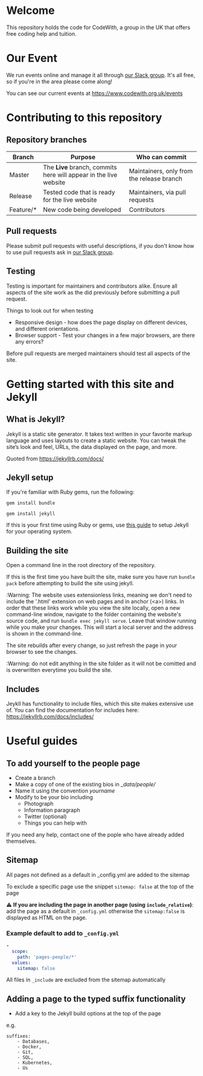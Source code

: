 # Welcome
This repository holds the code for CodeWith, a group in the UK that offers free coding help and tuition.

# Our Event
We run events online and manage it all through 
[our Slack group](https://www.codewith.org.uk/contact).
It's all free, so if you're in the area please come along!

You can see our current events at https://www.codewith.org.uk/events

# Contributing to this repository
## Repository branches

Branch | Purpose | Who can commit
------------ | ------------- | ---------------
Master | The **Live** branch, commits here will appear in the live website | Maintainers, only from the release branch
Release | Tested code that is ready for the live website | Maintainers, via pull requests
Feature/* | New code being developed | Contributors 

## Pull requests

Please submit pull requests with useful descriptions, if you don't know how to use pull requests ask in [our Slack group](https://www.codewith.org.uk/contact).


## Testing 

Testing is important for maintainers and contributors alike. Ensure all aspects of the site work as the did previously before submitting a pull request. 

Things to look out for when testing

* Responsive design - how does the page display on different devices, and different orientations.
* Browser support - Test your changes in a few major browsers, are there any errors?

Before pull requests are merged maintainers should test all aspects of the site. 

# Getting started with this site and Jekyll

## What is Jekyll?

Jekyll is a static site generator. It takes text written in your favorite markup language and uses layouts to create a static website. You can tweak the site’s look and feel, URLs, the data displayed on the page, and more.

Quoted from https://jekyllrb.com/docs/

## Jekyll setup

If you're familiar with Ruby gems, run the following:

`gem install bundle`

`gem install jekyll`

If this is your first time using Ruby or gems, use [this guide](https://jekyllrb.com/docs/installation/) to setup Jekyll for your operating system.

## Building the site

Open a command line in the root directory of the repository.

If this is the first time you have built the site, make sure you have run `bundle pack` before attempting to build the site using jekyll.

:Warning: The website uses extensionless links, meaning we don't need to include the '.html' extension on web pages and in anchor (&lt;a&gt;) links. In order that these links work while you view the site locally, open a new command-line window, navigate to the folder containing the website's source code, and run `bundle exec jekyll serve`. Leave that window running while you make your changes. This will start a local server and the address is shown in the command-line.

The site rebuilds after every change, so just refresh the page in your browser to see the changes. 

:Warning: do not edit anything in the site folder as it will not be comitted and is overwritten everytime you build the site.



## Includes

Jeykll has functionality to include files, which this site makes extensive use of. You can find the documentation for includes here: https://jekyllrb.com/docs/includes/

# Useful guides

## To add yourself to the people page

* Create a branch
* Make a copy of one of the existing bios in *_data/people/*
* Name it using the convention *yourname* 
* Modify to be your bio including
    * Photograph
    * Information paragraph
    * Twitter (optional)
    * Things you can help with

If you need any help, contact one of the pople who have already added themselves.

## Sitemap
All pages not defined as a default in _config.yml are added to the sitemap

To exclude a specific page use the snippet `sitemap: false` at the top of the page

:warning: **If you are including the page in another page (using `include_relative`)**: add the page as a default in `_config.yml` otherwise the `sitemap:false` is displayed as HTML on the page.

### Example default to add to `_config.yml`
```yml
-
  scope:
    path: 'pages-people/*'
  values:
    sitemap: false
```

All files in `_include` are excluded from the sitemap automatically
## Adding a page to the typed suffix functionality

* Add a key to the Jekyll build options at the top of the page

e.g. 

```
suffixes:
    - Databases,
    - Docker,
    - Git,
    - SQL,
    - Kubernetes,
    - Us
```



